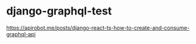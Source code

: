 # django-graphql-test

https://apirobot.me/posts/django-react-ts-how-to-create-and-consume-graphql-api
